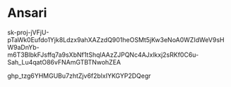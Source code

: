 Ansari
======
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


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
